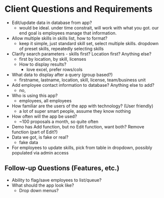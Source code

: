 # Client Questions and Requirements

- Edit/update data in database from app?
  - would be ideal. under time constrait, will work with what you got. our end goal is employees manage that information.
- Allow multiple skills in skills list, how to format?
  - keep it simple, just standard skill set, select multiple skills. dropdown of preset skills, repeatedly selecting skills
- Clarify search parameters - skills first? Location first? Anything else?
  - first by location, by skill, licenses
  - How to display results?
    - love excel, prefer rows/cols
- What data to display after a query (group based?)
  - firstname, lastname, location, skill, license, team/business unit
- Add employee contact information to database? Anything else to add?
  - no, 
- Who is using this app?
  - employees, all employees
- How familiar are the users of the app with technology? (User friendly)
  - a lot of super smart people, assume they know nothing
- How often will the app be used?
  - ~100 proposals a month, so quite often
- Demo has Add function, but no Edit function, want both? Remove function (part of Edit?)
- Data we got, is fake or real?
  - fake data
- For employees to update skills, pick from table in dropdown, possibly populated via admin access

## Follow-up Questions (Features, etc.)
- Ability to flag/save employees to list/queue?
- What should the app look like?
  - Drop down menus?